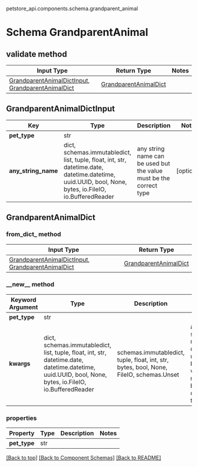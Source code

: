petstore_api.components.schema.grandparent_animal
# Schema GrandparentAnimal

## validate method
Input Type | Return Type | Notes
------------ | ------------- | -------------
[GrandparentAnimalDictInput](#grandparentanimaldictinput), [GrandparentAnimalDict](#grandparentanimaldict) | [GrandparentAnimalDict](#grandparentanimaldict) |

## GrandparentAnimalDictInput
Key | Type |  Description | Notes
------------ | ------------- | ------------- | -------------
**pet_type** | str |  |
**any_string_name** | dict, schemas.immutabledict, list, tuple, float, int, str, datetime.date, datetime.datetime, uuid.UUID, bool, None, bytes, io.FileIO, io.BufferedReader | any string name can be used but the value must be the correct type | [optional]

## GrandparentAnimalDict
### from_dict_ method
Input Type | Return Type
---------- | -----------
[GrandparentAnimalDictInput](#grandparentanimaldictinput), [GrandparentAnimalDict](#grandparentanimaldict) | [GrandparentAnimalDict](#grandparentanimaldict)

### &lowbar;&lowbar;new&lowbar;&lowbar; method
Keyword Argument | Type | Description | Notes
---------------- | ---- | ----------- | -----
**pet_type** | str |  |
**kwargs** | dict, schemas.immutabledict, list, tuple, float, int, str, datetime.date, datetime.datetime, uuid.UUID, bool, None, bytes, io.FileIO, io.BufferedReader | schemas.immutabledict, tuple, float, int, str, bytes, bool, None, FileIO, schemas.Unset | any string name can be used but the value must be the correct type | [optional] typed value is accessed with the get_additional_property_ method

### properties
Property | Type | Description | Notes
-------- | ---- | ----------- | -----
**pet_type** | str |  |

[[Back to top]](#top) [[Back to Component Schemas]](../../../README.md#Component-Schemas) [[Back to README]](../../../README.md)
